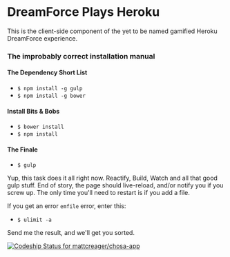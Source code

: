 # DreamForce Plays Heroku

This is the client-side component of the yet to be named gamified Heroku DreamForce experience.

### The improbably correct installation manual

#### The Dependency Short List

-  `$ npm install -g gulp`
-  `$ npm install -g bower`

#### Install Bits & Bobs

-  `$ bower install`
-  `$ npm install`

#### The Finale

-  `$ gulp`

Yup, this task does it all right now.  Reactify, Build, Watch and all that good gulp stuff.  End of story, the page should live-reload, and/or notify you if you screw up. The only time you'll need to restart is if you add a file.

If you get an error `emfile` error, enter this:

-  `$ ulimit -a`


Send me the result, and we'll get you sorted.

[ ![Codeship Status for mattcreager/chosa-app](https://www.codeship.io/projects/08f84a30-2483-0132-93e6-7624bba0d230/status)](https://www.codeship.io/projects/36887)
